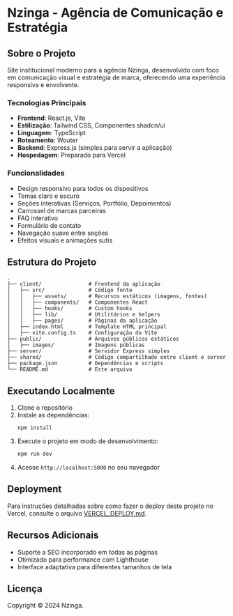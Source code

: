 # Nzinga - Agência de Comunicação e Estratégia

## Sobre o Projeto

Site institucional moderno para a agência Nzinga, desenvolvido com foco em comunicação visual e estratégia de marca, oferecendo uma experiência responsiva e envolvente.

### Tecnologias Principais

- **Frontend**: React.js, Vite
- **Estilização**: Tailwind CSS, Componentes shadcn/ui
- **Linguagem**: TypeScript
- **Roteamento**: Wouter
- **Backend**: Express.js (simples para servir a aplicação)
- **Hospedagem**: Preparado para Vercel

### Funcionalidades 

- Design responsivo para todos os dispositivos
- Temas claro e escuro
- Seções interativas (Serviços, Portfólio, Depoimentos)
- Carrossel de marcas parceiras
- FAQ interativo
- Formulário de contato
- Navegação suave entre seções
- Efeitos visuais e animações sutis

## Estrutura do Projeto

```
.
├── client/               # Frontend da aplicação
│   ├── src/              # Código fonte
│   │   ├── assets/       # Recursos estáticos (imagens, fontes)
│   │   ├── components/   # Componentes React
│   │   ├── hooks/        # Custom hooks
│   │   ├── lib/          # Utilitários e helpers
│   │   ├── pages/        # Páginas da aplicação
│   ├── index.html        # Template HTML principal
│   ├── vite.config.ts    # Configuração do Vite
├── public/               # Arquivos públicos estáticos
│   ├── images/           # Imagens públicas
├── server/               # Servidor Express simples
├── shared/               # Código compartilhado entre client e server
├── package.json          # Dependências e scripts
└── README.md             # Este arquivo
```

## Executando Localmente

1. Clone o repositório
2. Instale as dependências:
   ```bash
   npm install
   ```
3. Execute o projeto em modo de desenvolvimento:
   ```bash
   npm run dev
   ```
4. Acesse `http://localhost:5000` no seu navegador

## Deployment

Para instruções detalhadas sobre como fazer o deploy deste projeto no Vercel, consulte o arquivo [VERCEL_DEPLOY.md](./VERCEL_DEPLOY.md).

## Recursos Adicionais

- Suporte a SEO incorporado em todas as páginas
- Otimizado para performance com Lighthouse
- Interface adaptativa para diferentes tamanhos de tela

## Licença

Copyright © 2024 Nzinga.